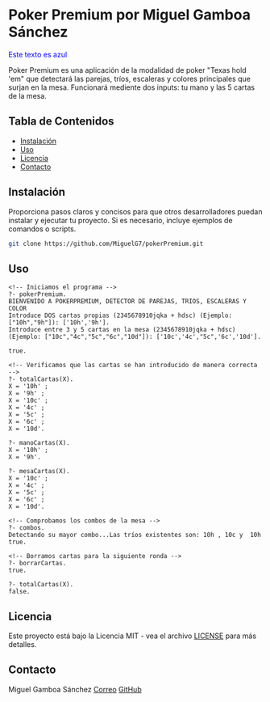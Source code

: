 # Poker Premium por Miguel Gamboa Sánchez

<span style="color: blue;">Este texto es azul</span>

Poker Premium es una aplicación de la modalidad de poker "Texas hold 'em" que detectará las parejas, tríos, escaleras y colores principales que surjan en la mesa. Funcionará mediente dos inputs: tu mano y las 5 cartas de la mesa.

## Tabla de Contenidos

- [Instalación](#instalación)
- [Uso](#uso)
- [Licencia](#licencia)
- [Contacto](#contacto)

## Instalación

Proporciona pasos claros y concisos para que otros desarrolladores puedan instalar y ejecutar tu proyecto. Si es necesario, incluye ejemplos de comandos o scripts.

```bash
git clone https://github.com/MiguelG7/pokerPremium.git
```

## Uso

```
<!-- Iniciamos el programa -->
?- pokerPremium.
BIENVENIDO A POKERPREMIUM, DETECTOR DE PAREJAS, TRIOS, ESCALERAS Y COLOR
Introduce DOS cartas propias (2345678910jqka + hdsc) (Ejemplo: ["10h","9h"]): ['10h','9h'].
Introduce entre 3 y 5 cartas en la mesa (2345678910jqka + hdsc) (Ejemplo: ["10c","4c","5c","6c","10d"]): ['10c','4c',"5c",'6c','10d'].

true.

<!-- Verificamos que las cartas se han introducido de manera correcta -->
?- totalCartas(X).
X = '10h' ;
X = '9h' ;
X = '10c' ;
X = '4c' ;
X = '5c' ;
X = '6c' ;
X = '10d'.

?- manoCartas(X).
X = '10h' ;
X = '9h'.

?- mesaCartas(X).
X = '10c' ;
X = '4c' ;
X = '5c' ;
X = '6c' ;
X = '10d'.

<!-- Comprobamos los combos de la mesa -->
?- combos.
Detectando su mayor combo...Las tríos existentes son: 10h , 10c y  10h
true.

<!-- Borramos cartas para la siguiente ronda -->
?- borrarCartas.
true.

?- totalCartas(X).
false.
```

## Licencia
Este proyecto está bajo la Licencia MIT - vea el archivo [LICENSE](LICENSE) para más detalles.

## Contacto
Miguel Gamboa Sánchez
[Correo](mailto:miguel.gamboasanchez@usp.ceu.es)
[GitHub](https://github.com/MiguelG7)
